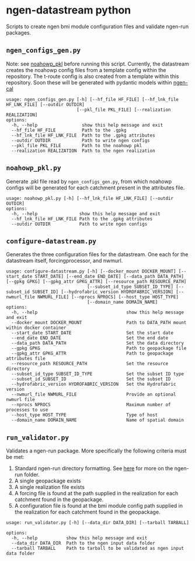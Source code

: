 # ngen-datastream python
Scripts to create ngen bmi module configuration files and validate ngen-run packages.

## `ngen_configs_gen.py`
Note: see [noahowp_pkl](#noahowp_pklpy) before running this script. Currently, the datastream creates the noahowp config files from a template config within the repository. 
The t-route config is also created from a template within this repository. Soon these will be generated with pydantic models within [ngen-cal](https://github.com/NOAA-OWP/ngen-cal)
```
usage: ngen_configs_gen.py [-h] [--hf_file HF_FILE] [--hf_lnk_file HF_LNK_FILE] [--outdir OUTDIR]
                           [--pkl_file PKL_FILE] [--realization REALIZATION]
options:
  -h, --help                 show this help message and exit
  --hf_file HF_FILE          Path to the .gpkg
  --hf_lnk_file HF_LNK_FILE  Path to the .gpkg attributes
  --outdir OUTDIR            Path to write ngen configs
  --pkl_file PKL_FILE        Path to the noahowp pkl
  --realization REALIZATION  Path to the ngen realization
```


## `noahowp_pkl.py`
Generate .pkl file read by `ngen_configs_gen.py`, from which noahowp configs will be generated for each catchment present in the attributes file.
```
usage: noahowp_pkl.py [-h] [--hf_lnk_file HF_LNK_FILE] [--outdir OUTDIR]
options:
  -h, --help                show this help message and exit
  --hf_lnk_file HF_LNK_FILE Path to the .gpkg attributes
  --outdir OUTDIR           Path to write ngen configs
```

## `configure-datastream.py`
Generates the three configuration files for the datastream. One each for the datastream itself, forcingprocessor, and nwmurl.
```
usage: configure-datastream.py [-h] [--docker_mount DOCKER_MOUNT] [--start_date START_DATE] [--end_date END_DATE] [--data_path DATA_PATH] [--gpkg GPKG] [--gpkg_attr GPKG_ATTR] [--resource_path RESOURCE_PATH]
                               [--subset_id_type SUBSET_ID_TYPE] [--subset_id SUBSET_ID] [--hydrofabric_version HYDROFABRIC_VERSION] [--nwmurl_file NWMURL_FILE] [--nprocs NPROCS] [--host_type HOST_TYPE]
                               [--domain_name DOMAIN_NAME]
options:
  -h, --help                                  show this help message and exit
  --docker_mount DOCKER_MOUNT                 Path to DATA_PATH mount within docker container
  --start_date START_DATE                     Set the start date
  --end_date END_DATE                         Set the end date
  --data_path DATA_PATH                       Set the data directory
  --gpkg GPKG                                 Path to geopackage file
  --gpkg_attr GPKG_ATTR                       Path to geopackage attributes file
  --resource_path RESOURCE_PATH               Set the resource directory
  --subset_id_type SUBSET_ID_TYPE             Set the subset ID type
  --subset_id SUBSET_ID                       Set the subset ID
  --hydrofabric_version HYDROFABRIC_VERSION   Set the Hydrofabric version
  --nwmurl_file NWMURL_FILE                   Provide an optional nwmurl file
  --nprocs NPROCS                             Maximum number of processes to use
  --host_type HOST_TYPE                       Type of host
  --domain_name DOMAIN_NAME                   Name of spatial domain
```

## `run_validator.py`
Validates a ngen-run package. More specifically the following criteria must be met:

1) Standard ngen-run directory formatting. See [here](https://github.com/CIROH-UA/ngen-datastream/blob/main/README.md#ngen-run) for more on the ngen-run folder.
2) A single geopackage exists
3) A single realization file exists
4) A forcing file is found at the path supplied in the realization for each catchment found in the geopackage.
5) A configuration file is found at the bmi module config path supplied in the realization for each catchment found in the geopackage.

```
usage: run_validator.py [-h] [--data_dir DATA_DIR] [--tarball TARBALL]

options:
  -h, --help           show this help message and exit
  --data_dir DATA_DIR  Path to the ngen input data folder
  --tarball TARBALL    Path to tarball to be validated as ngen input data folder
```
